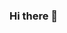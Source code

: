 ### Hi there 👋

<!--
**willfloersheimer/willfloersheimer** is a ✨ _special_ ✨ repository because its `README.md` (this file) appears on your GitHub profile.
<meta name="google-site-verification" content="ZCZ1BUWszQTX5_kvAzit4ykwsi7Yc7gY2xaRClRYjBY" />
Here are some ideas to get you started:
👋 Hi, I’m @willfloersheimer
👀 I’m interested in using my banking/finance background in my programming
🌱 I’m currently learning python, java, and trying to make my way through the data scientist field
- 👯 I’m looking to collaborate on financial modeling
- 💬 Ask me about life in NYC
- 📫 How to reach me: 
- https://www.facebook.com/will.floersheimer.1
- https://twitter.com/WFloersheimer
- 😄 Pronouns: He.Him...
- ⚡ Fun fact: ...
-->
